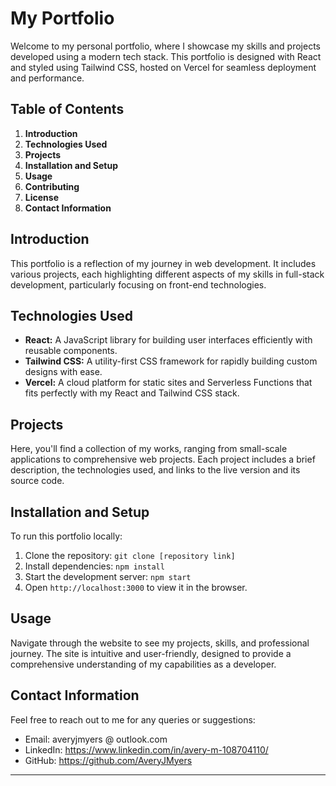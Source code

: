 # My Portfolio

Welcome to my personal portfolio, where I showcase my skills and projects developed using a modern tech stack. This portfolio is designed with React and styled using Tailwind CSS, hosted on Vercel for seamless deployment and performance.

## Table of Contents

1. **Introduction**
2. **Technologies Used**
3. **Projects**
4. **Installation and Setup**
5. **Usage**
6. **Contributing**
7. **License**
8. **Contact Information**

## Introduction

This portfolio is a reflection of my journey in web development. It includes various projects, each highlighting different aspects of my skills in full-stack development, particularly focusing on front-end technologies.

## Technologies Used

- **React:** A JavaScript library for building user interfaces efficiently with reusable components.
- **Tailwind CSS:** A utility-first CSS framework for rapidly building custom designs with ease.
- **Vercel:** A cloud platform for static sites and Serverless Functions that fits perfectly with my React and Tailwind CSS stack.

## Projects

Here, you'll find a collection of my works, ranging from small-scale applications to comprehensive web projects. Each project includes a brief description, the technologies used, and links to the live version and its source code.

## Installation and Setup

To run this portfolio locally:

1. Clone the repository: `git clone [repository link]`
2. Install dependencies: `npm install`
3. Start the development server: `npm start`
4. Open `http://localhost:3000` to view it in the browser.

## Usage

Navigate through the website to see my projects, skills, and professional journey. The site is intuitive and user-friendly, designed to provide a comprehensive understanding of my capabilities as a developer.


## Contact Information

Feel free to reach out to me for any queries or suggestions:

- Email: averyjmyers @ outlook.com
- LinkedIn: https://www.linkedin.com/in/avery-m-108704110/
- GitHub: https://github.com/AveryJMyers

---
